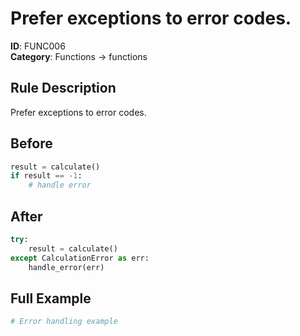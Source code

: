 # Prefer exceptions to error codes.

**ID**: FUNC006  
**Category**: Functions → functions

## Rule Description
Prefer exceptions to error codes.

## Before
```python
result = calculate()
if result == -1:
    # handle error
```

## After  
```python
try:
    result = calculate()
except CalculationError as err:
    handle_error(err)
```

## Full Example
```python
# Error handling example
```
